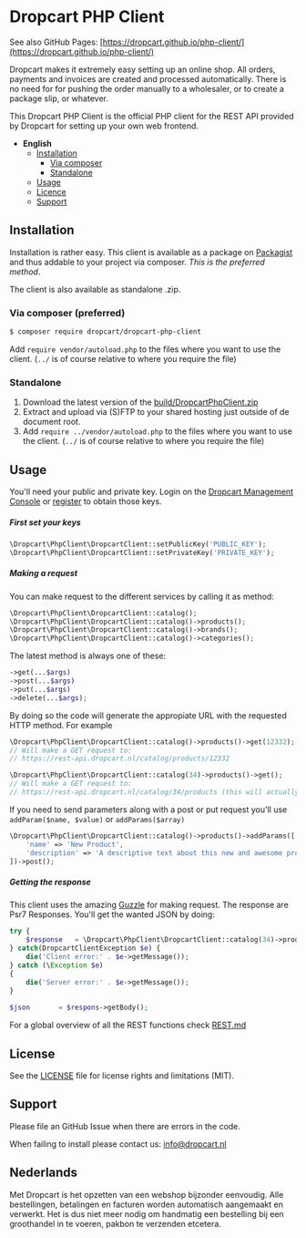# Dropcart PHP Client

See also GitHub Pages: [https://dropcart.github.io/php-client/](https://dropcart.github.io/php-client/)

Dropcart makes it extremely easy setting up an online shop.
All orders, payments and invoices are created and processed automatically. There is no need for for pushing the order manually to a wholesaler, or to create a package slip, or whatever. 

This Dropcart PHP Client is the official PHP client for the REST API provided by Dropcart for setting up your own web frontend.

 + **English**
   + [Installation](#installation)
     + [Via composer](#via-composer-(preferred))
     + [Standalone](#standalone)
   + [Usage](#usage)
   + [Licence](#license)
   + [Support](#support)

## Installation

Installation is rather easy. This client is available as a package on [Packagist](https://packagist.org/) and thus addable to your project via composer. 
_This is the preferred method_.

The client is also available as standalone .zip. 

### Via composer (preferred)

```bash
$ composer require dropcart/dropcart-php-client
```

Add `require vendor/autoload.php` to the files where you want to use the client. (`../` is of course relative to where you require the file)

### Standalone

1. Download the latest version of the [build/DropcartPhpClient.zip](https://raw.githubusercontent.com/dropcart/dropcart-php-client/master/build/DropcartPhpClient.zip)
2. Extract and upload via (S)FTP to your shared hosting just outside of de document root.
3. Add `require ../vendor/autoload.php` to the files where you want to use the client. (`../` is of course relative to where you require the file)

## Usage

You'll need your public and private key. Login on the [Dropcart Management Console](https://my.dropcart.nl/login) or [register](https://dropcart.nl) to obtain those keys.

##### **First set your keys**
```php
\Dropcart\PhpClient\DropcartClient::setPublicKey('PUBLIC_KEY');
\Dropcart\PhpClient\DropcartClient::setPrivateKey('PRIVATE_KEY');
``` 

##### **Making a request**
You can make request to the different services by calling it as method:
```php
\Dropcart\PhpClient\DropcartClient::catalog();
\Dropcart\PhpClient\DropcartClient::catalog()->products();
\Dropcart\PhpClient\DropcartClient::catalog()->brands();
\Dropcart\PhpClient\DropcartClient::catalog()->categories();
```

The latest method is always one of these:
```php
->get(...$args)
->post(...$args)
->put(...$args)
->delete(...$args);
```

By doing so the code will generate the appropiate URL with the requested HTTP method. For example
```php
\Dropcart\PhpClient\DropcartClient::catalog()->products()->get(12332);
// Will make a GET request to:
// https://rest-api.dropcart.nl/catalog/products/12332

\Dropcart\PhpClient\DropcartClient::catalog(34)->products()->get();
// Will make a GET request to:
// https://rest-api.dropcart.nl/catalog/34/products (this will actually fail because this isn't a valid endpoint)
```

If you need to send parameters along with a post or put request you'll use `addParam($name, $value)` or `addParams($array)`
```php
\Dropcart\PhpClient\DropcartClient::catalog()->products()->addParams([
	'name' => 'New Product',
	'description' => 'A descriptive text about this new and awesome product. You need to buy this, yo!'
])->post();
```

##### **Getting the response**
This client uses the amazing [Guzzle](http://docs.guzzlephp.org/en/stable/) for making request. The response are Psr7 Responses.
You'll get the wanted JSON by doing:
```php
try {
	$response   = \Dropcart\PhpClient\DropcartClient::catalog(34)->products()->get();
} catch(DropcartClientException $e) {
	die('Client error:' . $e->getMessage());
} catch (\Exception $e)
{
	die('Server error:' . $e->getMessage());
}
	
$json       = $respons->getBody();
``` 

For a global overview of all the REST functions check [REST.md](REST.md)

## License

See the [LICENSE](LICENSE) file for license rights and limitations (MIT).

## Support

Please file an GitHub Issue when there are errors in the code.

When failing to install please contact us: [info@dropcart.nl](mailto:info@dropcart.nl)


## Nederlands

Met Dropcart is het opzetten van een webshop bijzonder eenvoudig. Alle bestellingen, betalingen en facturen worden automatisch aangemaakt en verwerkt. Het is dus niet meer nodig om handmatig een bestelling bij een groothandel in te voeren, pakbon te verzenden etcetera. 
